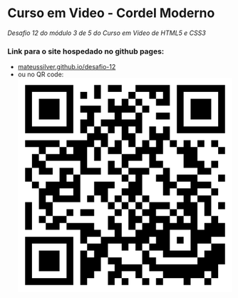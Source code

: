 # Curso em Video - Cordel Moderno

_Desafio 12 do módulo 3 de 5 do Curso em Vídeo de HTML5 e CSS3_

### Link para o site hospedado no github pages:

- [mateussilver.github.io/desafio-12](https://mateussilver.github.io/desafio-12/)
- ou no QR code:
  <img src="imagens/qrcode-cordel-moderno.png" alt="qrcode cordel moderno">
